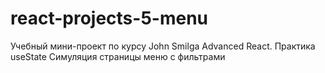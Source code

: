 # react-projects-5-menu
Учебный мини-проект по курсу John Smilga Advanced React.
 Практика useState
 Симуляция страницы меню с фильтрами
 
